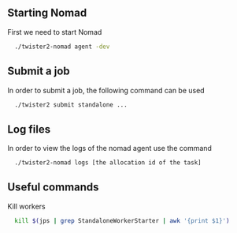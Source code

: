 
Starting Nomad
--------------

First we need to start Nomad 

```bash
  ./twister2-nomad agent -dev
```

Submit a job
-------------

In order to submit a job, the following command can be used

```bash
  ./twister2 submit standalone ...
```


Log files
---------

In order to view the logs of the nomad agent use the command

```bash
  ./twister2-nomad logs [the allocation id of the task]
```

Useful commands
---------------

Kill workers

```bash
  kill $(jps | grep StandaloneWorkerStarter | awk '{print $1}')
```

